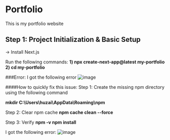 # Portfolio
This is my portfolio website

## Step 1: Project Initialization & Basic Setup
-> Install Next.js

Run the following commands: 
**1) npx create-next-app@latest my-portfolio** 
**2) cd my-portfolio**

###Error:
I got the following error 
![image](https://github.com/user-attachments/assets/e024d84f-e2c5-405b-a408-a9e5fb1bff0e)

####How to quickly fix this issue:
Step 1: Create the missing npm directory using the following command

**mkdir C:\Users\huzai\AppData\Roaming\npm**

Step 2: Clear npm cache
**npm cache clean --force**

Step 3: Verify 
**npm -v
npm install**

I got the following error:
![image](https://github.com/user-attachments/assets/abda3de2-ec89-4c3b-a966-8b2d978b5252)



